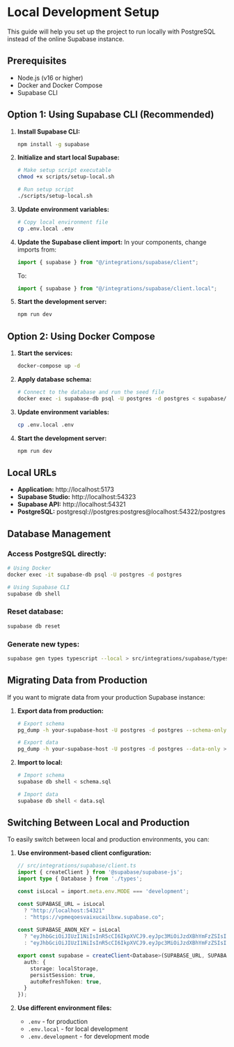 # Local Development Setup

This guide will help you set up the project to run locally with PostgreSQL instead of the online Supabase instance.

## Prerequisites

- Node.js (v16 or higher)
- Docker and Docker Compose
- Supabase CLI

## Option 1: Using Supabase CLI (Recommended)

1. **Install Supabase CLI:**
   ```bash
   npm install -g supabase
   ```

2. **Initialize and start local Supabase:**
   ```bash
   # Make setup script executable
   chmod +x scripts/setup-local.sh
   
   # Run setup script
   ./scripts/setup-local.sh
   ```

3. **Update environment variables:**
   ```bash
   # Copy local environment file
   cp .env.local .env
   ```

4. **Update the Supabase client import:**
   In your components, change imports from:
   ```typescript
   import { supabase } from "@/integrations/supabase/client";
   ```
   
   To:
   ```typescript
   import { supabase } from "@/integrations/supabase/client.local";
   ```

5. **Start the development server:**
   ```bash
   npm run dev
   ```

## Option 2: Using Docker Compose

1. **Start the services:**
   ```bash
   docker-compose up -d
   ```

2. **Apply database schema:**
   ```bash
   # Connect to the database and run the seed file
   docker exec -i supabase-db psql -U postgres -d postgres < supabase/seed.sql
   ```

3. **Update environment variables:**
   ```bash
   cp .env.local .env
   ```

4. **Start the development server:**
   ```bash
   npm run dev
   ```

## Local URLs

- **Application:** http://localhost:5173
- **Supabase Studio:** http://localhost:54323
- **Supabase API:** http://localhost:54321
- **PostgreSQL:** postgresql://postgres:postgres@localhost:54322/postgres

## Database Management

### Access PostgreSQL directly:
```bash
# Using Docker
docker exec -it supabase-db psql -U postgres -d postgres

# Using Supabase CLI
supabase db shell
```

### Reset database:
```bash
supabase db reset
```

### Generate new types:
```bash
supabase gen types typescript --local > src/integrations/supabase/types.ts
```

## Migrating Data from Production

If you want to migrate data from your production Supabase instance:

1. **Export data from production:**
   ```bash
   # Export schema
   pg_dump -h your-supabase-host -U postgres -d postgres --schema-only > schema.sql
   
   # Export data
   pg_dump -h your-supabase-host -U postgres -d postgres --data-only > data.sql
   ```

2. **Import to local:**
   ```bash
   # Import schema
   supabase db shell < schema.sql
   
   # Import data
   supabase db shell < data.sql
   ```

## Switching Between Local and Production

To easily switch between local and production environments, you can:

1. **Use environment-based client configuration:**
   ```typescript
   // src/integrations/supabase/client.ts
   import { createClient } from '@supabase/supabase-js';
   import type { Database } from './types';
   
   const isLocal = import.meta.env.MODE === 'development';
   
   const SUPABASE_URL = isLocal 
     ? "http://localhost:54321"
     : "https://vpmeqoesvaixucailbxw.supabase.co";
     
   const SUPABASE_ANON_KEY = isLocal
     ? "eyJhbGciOiJIUzI1NiIsInR5cCI6IkpXVCJ9.eyJpc3MiOiJzdXBhYmFzZSIsInJlZiI6ImxvY2FsaG9zdCIsInJvbGUiOiJhbm9uIiwiaWF0IjoxNjQxNzY5MjAwLCJleHAiOjE5NTcxNDUyMDB9.dc_X5iR_VP_qT0zsiyj_I_OZ2T9FtRU2BBNWN8Bu4GE"
     : "eyJhbGciOiJIUzI1NiIsInR5cCI6IkpXVCJ9.eyJpc3MiOiJzdXBhYmFzZSIsInJlZiI6InZwbWVxb2VzdmFpeHVjYWlsYnh3Iiwicm9sZSI6ImFub24iLCJpYXQiOjE3NTgxNDE3NjMsImV4cCI6MjA3MzcxNzc2M30.QG4Gri8T1wo0D6UxNOqVz9Y46andD5c2gRoUC5rozp8";
   
   export const supabase = createClient<Database>(SUPABASE_URL, SUPABASE_ANON_KEY, {
     auth: {
       storage: localStorage,
       persistSession: true,
       autoRefreshToken: true,
     }
   });
   ```

2. **Use different environment files:**
   - `.env` - for production
   - `.env.local` - for local development
   - `.env.development` - for development mode